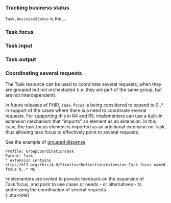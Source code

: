 
### Tracking business status
`Task.businessStatus` is the ...


### Task.focus


### Task.input


### Task.output



### Coordinating several requests
The Task resource can be used to coordinate several requests, when they are grouped but not orchestrated (i.e. they are part of the same group, but are not interdependent). 

In future releases of FHIR, `Task.focus` is being considered to expand to 0..* in support of the cases where there is a need to coordinate several requests. For supporting this in R4 and R5, implementers can use a built-in extension mechanism that "imports" an element as an extension. In this case, the task.focus element is imported as an additional extension on Task, thus allowing task.focus to effectively point to several requests.

See the example of [grouped dispense](ex3-grouped-dispense.html)

```
Profile: GroupCoordinationTask
Parent: Task
* extension contains http://hl7.org/fhir/4.0/StructureDefinition/extension-Task.focus named focus 0..* MS
```

<div markdown="1">
Implementers are invited to provide feedback on the expansion of Task.focus, and point to use cases or needs - or alternatives - to addressing the coordination of several requests.
</div>
{:.stu-note}

